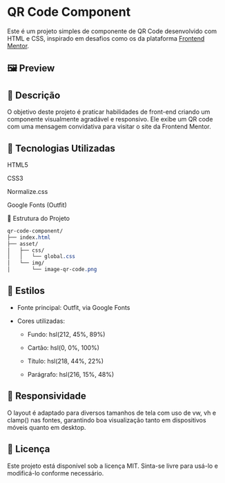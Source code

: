 # QR Code Component
Este é um projeto simples de componente de QR Code desenvolvido com HTML e CSS, inspirado em desafios como os da plataforma [Frontend Mentor](frontendmentor.io).

## 🖼️ Preview


## 📄 Descrição
O objetivo deste projeto é praticar habilidades de front-end criando um componente visualmente agradável e responsivo. Ele exibe um QR code com uma mensagem convidativa para visitar o site da Frontend Mentor.

## 🚀 Tecnologias Utilizadas
HTML5

CSS3

Normalize.css

Google Fonts (Outfit)

📁 Estrutura do Projeto
```CSS
qr-code-component/
├── index.html
├── asset/
│   ├── css/
│   │   └── global.css
│   └── img/
│       └── image-qr-code.png
```` 

## 🎨 Estilos

- Fonte principal: Outfit, via Google Fonts

- Cores utilizadas:

    - Fundo: hsl(212, 45%, 89%)

    - Cartão: hsl(0, 0%, 100%)

    - Título: hsl(218, 44%, 22%)

    - Parágrafo: hsl(216, 15%, 48%)


## 📱 Responsividade
O layout é adaptado para diversos tamanhos de tela com uso de vw, vh e clamp() nas fontes, garantindo boa visualização tanto em dispositivos móveis quanto em desktop.

## 📝 Licença
Este projeto está disponível sob a licença MIT. Sinta-se livre para usá-lo e modificá-lo conforme necessário.